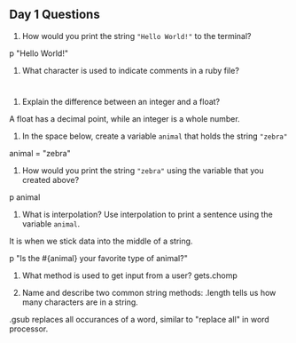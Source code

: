 ## Day 1 Questions

1. How would you print the string `"Hello World!"` to the terminal?

p "Hello World!"

1. What character is used to indicate comments in a ruby file?

#

1. Explain the difference between an integer and a float?

A float has a decimal point, while an integer is a whole number.

1. In the space below, create a variable `animal` that holds the string `"zebra"`

animal = "zebra"

1. How would you print the string `"zebra"` using the variable that you created above?

p animal

1. What is interpolation? Use interpolation to print a sentence using the variable `animal`.

It is when we stick data into the middle of a string.

p "Is the #{animal} your favorite type of animal?"

1. What method is used to get input from a user?
gets.chomp

1. Name and describe two common string methods:
.length tells us how many characters are in a string.

.gsub replaces all occurances of a word, similar to "replace all" in word processor. 
